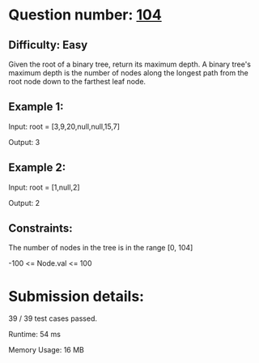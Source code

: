 # Question number: [104](https://leetcode.com/problems/maximum-depth-of-binary-tree/)

## Difficulty: Easy
Given the root of a binary tree, return its maximum depth.
A binary tree's maximum depth is the number of nodes along the longest path from the root node down to the farthest leaf node.

## Example 1:

Input: root = [3,9,20,null,null,15,7]

Output: 3

## Example 2:

Input: root = [1,null,2]

Output: 2

## Constraints:

The number of nodes in the tree is in the range [0, 104]

-100 <= Node.val <= 100

# Submission details:

39 / 39 test cases passed.

Runtime: 54 ms

Memory Usage: 16 MB

